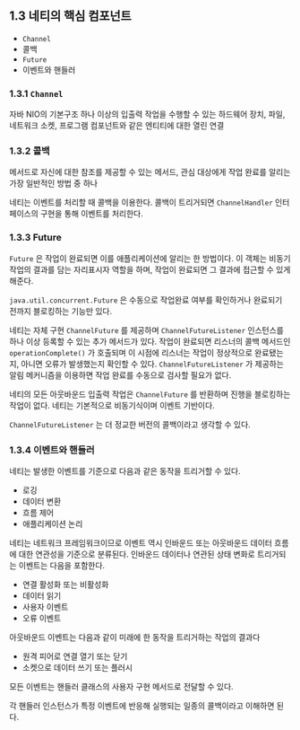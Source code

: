 ## 1.3 네티의 핵심 컴포넌트

- `Channel`
- 콜백
- `Future`
- 이벤트와 핸들러

### 1.3.1 `Channel`

자바 NIO의 기본구조 하나 이상의 입출력 작업을 수행할 수 있는 하드웨어 장치, 파일, 네트워크 소켓, 프로그램 컴포넌트와 같은 엔티티에 대한 열린 연결

### 1.3.2 콜백

메서드로 자신에 대한 참조를 제공할 수 있는 메서드, 관심 대상에게 작업 완료를 알리는 가장 일반적인 방법 중 하나

네티는 이벤트를 처리할 때 콜백을 이용한다. 콜백이 트리거되면 `ChannelHandler` 인터페이스의 구현을 통해 이벤트를 처리한다.

### 1.3.3 Future

`Future` 은 작업이 완료되면 이를 애플리케이션에 알리는 한 방법이다. 이 객체는 비동기 작업의 결과를 담는 자리표시자 역할을 하며, 작업이 완료되면 그 결과에 접근할 수 있게 해준다.

`java.util.concurrent.Future` 은 수동으로 작업완료 여부를 확인하거나 완료되기 전까지 블로킹하는 기능만 있다.

네티는 자체 구현 `ChannelFuture` 를 제공하며 `ChannelFutureListener` 인스턴스를 하나 이상 등록할 수 있는 추가 메서드가 있다. 작업이 완료되면 리스너의 콜백 메서드인 `operationComplete()` 가 호출되며 이 시점에 리스너는 작업이 정상적으로 완료됐는지, 아니면 오류가 발생했는지 확인할 수 있다. `ChannelFutureListener` 가 제공하는 알림 메커니즘을 이용하면 작업 완료를 수동으로 검사할 필요가 없다.

네티의 모든 아웃바운드 입출력 작업은 `ChannelFuture` 를 반환하며 진행을 블로킹하는 작업이 없다. 네티는 기본적으로 비동기식이며 이벤트 기반이다.

`ChannelFutureListener` 는 더 정교한 버전의 콜백이라고 생각할 수 있다.

### 1.3.4 이벤트와 핸들러

네티는 발생한 이벤트를 기준으로 다음과 같은 동작을 트리거할 수 있다.

- 로깅
- 데이터 변환
- 흐름 제어
- 애플리케이션 논리

네티는 네트워크 프레임워크이므로 이벤트 역시 인바운드 또는 아웃바운드 데이터 흐름에 대한 연관성을 기준으로 분류된다. 인바운드 데이터나 연관된 상태 변화로 트리거되는 이벤트는 다음을 포함한다.

- 연결 활성화 또는 비활성화
- 데이터 읽기
- 사용자 이벤트
- 오류 이벤트

아웃바운드 이벤트는 다음과 같이 미래에 한 동작을 트리거하는 작업의 결과다

- 원격 피어로 연결 열기 또는 닫기
- 소켓으로 데이터 쓰기 또는 플러시

모든 이벤트는 핸들러 클래스의 사용자 구현 메서드로 전달할 수 있다.

각 핸들러 인스턴스가 특정 이벤트에 반응해 실행되는 일종의 콜백이라고 이해하면 된다.

